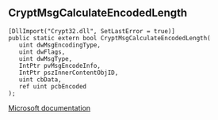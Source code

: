 ## CryptMsgCalculateEncodedLength

```
[DllImport("Crypt32.dll", SetLastError = true)]
public static extern bool CryptMsgCalculateEncodedLength(
   uint dwMsgEncodingType,
   uint dwFlags,
   uint dwMsgType,
   IntPtr pvMsgEncodeInfo,
   IntPtr pszInnerContentObjID,
   uint cbData,
   ref uint pcbEncoded
);
```

[Microsoft documentation](https://docs.microsoft.com/en-us/windows/win32/api/wincrypt/nf-wincrypt-cryptmsgcalculateencodedlength)
